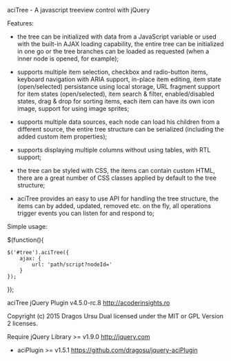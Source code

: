 
aciTree - A javascript treeview control with jQuery

Features:

- the tree can be initialized with data from a JavaScript variable or used with
  the built-in AJAX loading capability, the entire tree can be initialized in
  one go or the tree branches can be loaded as requested (when a inner node
  is opened, for example);

- supports multiple item selection, checkbox and radio-button items,
  keyboard navigation with ARIA support, in-place item editing, item state
  (open/selected) persistance using local storage, URL fragment support for
  item states (open/selected), item search & filter, enabled/disabled states,
  drag & drop for sorting items, each item can have its own icon image,
  support for using image sprites;

- supports multiple data sources, each node can load his children from a
  different source, the entire tree structure can be serialized (including the
  added custom item properties);

- supports displaying multiple columns without using tables, with RTL support;

- the tree can be styled with CSS, the items can contain custom HTML, there
  are a great number of CSS classes applied by default to the tree structure;

- aciTree provides an easy to use API for handling the tree structure, the
  items can by added, updated, removed etc. on the fly, all operations trigger
  events you can listen for and respond to;

Simple usage:

$(function(){

    $('#tree').aciTree({
        ajax: {
            url: 'path/script?nodeId='
        }
    });

});

aciTree jQuery Plugin v4.5.0-rc.8
http://acoderinsights.ro

Copyright (c) 2015 Dragos Ursu
Dual licensed under the MIT or GPL Version 2 licenses.

Require jQuery Library >= v1.9.0 http://jquery.com
+ aciPlugin >= v1.5.1 https://github.com/dragosu/jquery-aciPlugin

